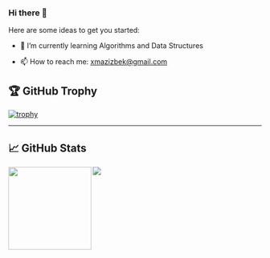 ### Hi there 👋


<!-- **azizbekx/azizbekx** is a ✨ _special_ ✨ repository because its `README.md` (this file) appears on your GitHub profile. -->

Here are some ideas to get you started:

<!-- - 🔭 I’m currently working on ... -->
- 🌱 I’m currently learning Algorithms and Data Structures
<!-- - 👯 I’m looking to collaborate on ... -->
<!-- - 🤔 I’m looking for help with ... -->
<!-- - 💬 Ask me about ... -->
- 📫 How to reach me: xmazizbek@gmail.com
<!-- - 😄 Pronouns: ... -->
<!-- - ⚡ Fun fact: ... -->

## 🏆 GitHub Trophy
[![trophy](https://github-profile-trophy.vercel.app/?username=azizbekx&column=8)](https://github-profile-trophy.vercel.app/?username=kamyu104&column=8)

---

## 📈 GitHub Stats
<div>
  <img height="165" align="left" src="https://github-readme-stats.vercel.app/api?username=azizbekx&show_icons=true&theme=vue" />
  <img src="https://github-readme-stats.vercel.app/api/top-langs/?username=azizbekx&layout=compact&show_icons=true&theme=vue" />
</div>
